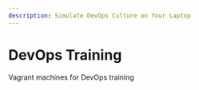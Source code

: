 ```yaml
---
description: Simulate DevOps Culture on Your Laptop
---
```


# DevOps Training

Vagrant machines for DevOps training

